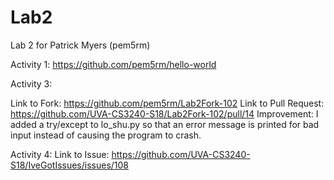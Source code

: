 # Lab2
Lab 2 for Patrick Myers (pem5rm)

Activity 1: https://github.com/pem5rm/hello-world

Activity 3:

Link to Fork:  https://github.com/pem5rm/Lab2Fork-102
Link to Pull Request: https://github.com/UVA-CS3240-S18/Lab2Fork-102/pull/14
Improvement:  I added a try/except to lo_shu.py so that an error message is printed for bad input instead of causing the program to crash.
            
Activity 4: 
              Link to Issue: https://github.com/UVA-CS3240-S18/IveGotIssues/issues/108
